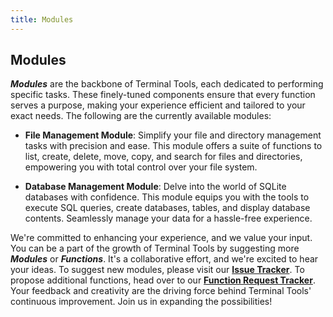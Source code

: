 ```yaml
---
title: Modules
---
```

## Modules

**_Modules_** are the backbone of Terminal Tools, each dedicated to performing specific tasks. These finely-tuned components ensure that every function serves a purpose, making your experience efficient and tailored to your exact needs. The following are the currently available modules:

- **File Management Module**: Simplify your file and directory management tasks with precision and ease. This module offers a suite of functions to list, create, delete, move, copy, and search for files and directories, empowering you with total control over your file system.

- **Database Management Module**: Delve into the world of SQLite databases with confidence. This module equips you with the tools to execute SQL queries, create databases, tables, and display database contents. Seamlessly manage your data for a hassle-free experience.

We're committed to enhancing your experience, and we value your input. You can be a part of the growth of Terminal Tools by suggesting more **_Modules_** or **_Functions_**. It's a collaborative effort, and we're excited to hear your ideas. To suggest new modules, please visit our [**Issue Tracker**](https://github.com/RyanBaig/TerminalTools/issues/new?labels=Module%20Request&title=Module%20Request%20). To propose additional functions, head over to our [**Function Request Tracker**](https://github.com/RyanBaig/TerminalTools/issues/new?labels=Function%20Request&title=Function%20Request%20). Your feedback and creativity are the driving force behind Terminal Tools' continuous improvement. Join us in expanding the possibilities!


